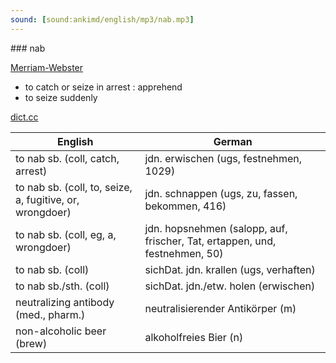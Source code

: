 ```yaml
---
sound: [sound:ankimd/english/mp3/nab.mp3]
---
```


\### nab

[Merriam-Webster](https://www.merriam-webster.com/dictionary/nab)

- to catch or seize in arrest : apprehend
- to seize suddenly

[dict.cc](https://www.dict.cc/nab)

| English        | German       |
| -------------- | ------------ |
| to nab sb. (coll, catch, arrest) | jdn. erwischen (ugs, festnehmen, 1029) |
| to nab sb. (coll, to, seize, a, fugitive, or, wrongdoer) | jdn. schnappen (ugs, zu, fassen, bekommen, 416) |
| to nab sb. (coll, eg, a, wrongdoer) | jdn. hopsnehmen (salopp, auf, frischer, Tat, ertappen, und, festnehmen, 50) |
| to nab sb. (coll) | sichDat. jdn. krallen (ugs, verhaften) |
| to nab sb./sth. (coll) | sichDat. jdn./etw. holen (erwischen) |
| neutralizing antibody <NAb> (med., pharm.) | neutralisierender Antikörper (m) |
| non-alcoholic beer <NAB> (brew) | alkoholfreies Bier (n) |
